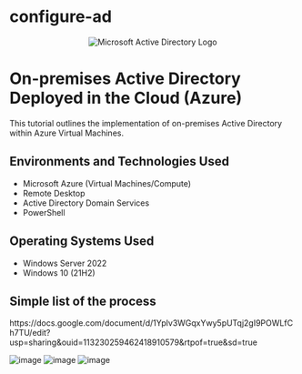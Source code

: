 # configure-ad
<p align="center">
<img src="https://i.imgur.com/pU5A58S.png" alt="Microsoft Active Directory Logo"/>
</p>

<h1>On-premises Active Directory Deployed in the Cloud (Azure)</h1>
This tutorial outlines the implementation of on-premises Active Directory within Azure Virtual Machines.<br />

<h2>Environments and Technologies Used</h2>

- Microsoft Azure (Virtual Machines/Compute)
- Remote Desktop
- Active Directory Domain Services
- PowerShell

<h2>Operating Systems Used </h2>

- Windows Server 2022
- Windows 10 (21H2)

<h2>Simple list of the process</h2>
https://docs.google.com/document/d/1Yplv3WGqxYwy5pUTqj2gI9POWLfCh7TU/edit?usp=sharing&ouid=113230259462418910579&rtpof=true&sd=true

![image](https://github.com/user-attachments/assets/ccbc64db-fa74-4399-9918-68e9a00f0afe)
![image](https://github.com/user-attachments/assets/469dda4b-a5a5-4e27-bfd5-aff09b63e932)
![image](https://github.com/user-attachments/assets/b1fb5e93-4f22-4b24-9731-35e324d94c60)
